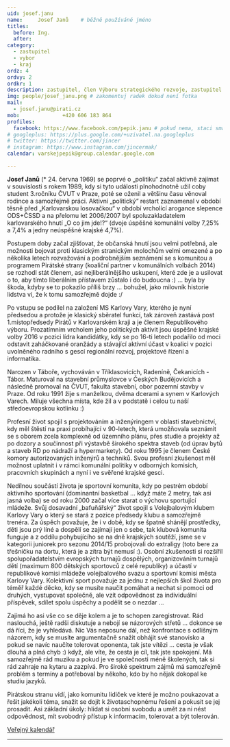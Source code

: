 ```yaml
---
uid: josef.janu
name:     Josef Janů 	# běžně používáné jméno
titles:
  before: Ing.
  after:
category:
  - zastupitel
  - vybor
  - kraj
ordz: 4
ordvy: 2
ordkr: 1
description: zastupitel, člen Výboru strategického rozvoje, zastupitel Karlovarského kraje
img: people/josef_janu.png # zakomentuj radek dokud není fotka
mail:
  - josef.janu@pirati.cz
mob:			  +420 606 183 864
profiles:
  facebook: https://www.facebook.com/pepik.janu # pokud nema, staci smazat tuto radku
# googleplus: https://plus.google.com/+uzivatel.na.googleplus
# twitter: https://twitter.com/jincer
# instagram: https://www.instagram.com/jincermak/ 
calendar: varskejpepik@group.calendar.google.com

---
```


**Josef Janů** (* 24. června 1969) se poprvé o „politiku“ začal aktivně zajímat v souvislosti s rokem 1989, kdy si tyto události plnohodnotně užil coby student 3.ročníku ČVUT v Praze, poté se oženil a většinu času věnoval rodince a samozřejmě práci. Aktivní „politický“ restart zaznamenal v období těsně před „Karlovarskou losovačkou“ v období vrcholící arogance slepence ODS+ČSSD a na přelomu let 2006/2007 byl spoluzakladatelem karlovarského hnutí „O co jim jde!?“ (dvoje úspěšné komunální volby 7,25% a 7,4% a jedny neúspěšné krajské 4,7%).

Postupem doby začal zjišťovat, že občanská hnutí jsou velmi potřebná, ale možnosti bojovat proti klasickým stranickým molochům velmi omezené a po několika letech rozvažování a podrobnějším seznámení se s komunitou a programem Pirátské strany (koaliční partner v komunálních volbách 2014) se rozhodl stát členem, asi nejliberálnějšího uskupení, které zde je a usilovat o to, aby tímto liberálním přístavem zůstalo i do budoucna :) … byla by škoda, kdyby se to pokazilo příliš brzy … bohužel, jako milovník historie lidstva ví, že k tomu samozřejmě dojde :/ 

Po vstupu se podílel na založení MS Karlovy Vary, kterého je nyní předsedou a protože je klasický sběratel funkcí, tak zároveň zastává post 1.místopředsedy Pirátů v Karlovarském kraji a je členem Republikového výboru. Prozatímním vrcholem jeho politických aktivit jsou úspěšné krajské volby 2016 v pozici lídra kandidátky, kdy se po 16-ti letech podařilo od moci odstavit zaháčkované oranžády a stávající aktivní účast v koalici v pozici uvolněného radního s gescí regionální rozvoj, projektové řízení a informatika.

Narozen v Táboře, vychováván v Tříklasovicích, Radeníně, Čekanicích - Tábor. Maturoval na stavební průmyslovce v Českých Budějovicích a následně promoval na ČVUT, fakulta stavební, obor pozemní stavby v Praze. Od roku 1991 žije s manželkou, dvěma dcerami a synem v Karlových Varech. Miluje všechna místa, kde žil a v podstatě i celou tu naší středoevropskou kotlinku :)

Profesní život spojil s projektováním a inženýringem v oblasti stavebnictví, kdy měl štěstí na praxi probíhající v 90-letech, která umožňovala seznámit se s oborem zcela komplexně od územního plánu, přes studie a projekty až po dozory a součinnost při výstavbě širokého spektra staveb (od úprav bytů a staveb RD po nádraží a hypermarkety). Od roku 1995 je členem České komory autorizovaných inženýrů a techniků. Svou profesní zkušenost měl možnost uplatnit i v rámci komunální politiky v odborných komisích, pracovních skupinách a nyní i ve svěřené krajské gesci.

Nedílnou součástí života je sportovní komunita, kdy po pestrém období aktivního sportování (dominantní basketbal … když máte 2 metry, tak asi jasná volba) se od roku 2000 začal více starat o výchovu sportující mládeže. Svůj dosavadní „bafuňářský“ život spojil s Volejbalovým klubem Karlovy Vary o který se stará z pozice předsedy klubu a samozřejmě trenéra. Za úspěch považuje, že i v době, kdy se špatně shánějí prostředky, děti jsou prý líné a dospělí se zajímají jen o sebe, tak klubová komunita funguje a z oddílu pohybujícího se na dně krajských soutěží, jsme se v kategorii juniorek pro sezonu 2014/15 probojovali do extraligy (toto bere za třešničku na dortu, která je a zítra být nemusí :). Osobní zkušenosti si rozšířil spolupořadatelstvím evropských turnajů dospělých, organizováním turnajů dětí (maximum 800 dětských sportovců z celé republiky) a účastí v republikové komisi mládeže volejbalového svazu a sportovní komisi města Karlovy Vary. Kolektivní sport považuje za jednu z nejlepších škol života pro téměř každé děcko, kdy se musíte naučit pomáhat a nechat si pomoci od druhých, vystupovat společně, ale vzít odpovědnost za individuální příspěvek, sdílet spolu úspěchy a podělit se o nezdar …

Zajímá ho asi vše co se děje kolem a je to schopen zaregistrovat. Rád naslouchá, ještě radši diskutuje a nebojí se názorových střetů … dokonce se dá říci, že je vyhledává. Nic Vás neposune dál, než konfrontace s odlišným názorem, kdy se musíte argumentačně snažit obhájit své stanovisko a pokud se navíc naučíte tolerovat oponenta, tak jste vítězi … cesta je však dlouhá a plná chyb :) když, ale víte, že cesta je cíl, tak jste spokojení. Má samozřejmě rád muziku a pokud je ve společnosti méně školených, tak si rád zahraje na kytaru a zazpívá. Pro široké spektrum zájmů má samozřejmě problém s termíny a potřeboval by někoho, kdo by ho nějak dokopal ke studiu jazyků.

Pirátskou stranu vidí, jako komunitu lidiček ve které je možno poukazovat a řešit jakékoli téma, snažit se dojít k životaschopnému řešení a pokusit se jej prosadit. Asi základní úkoly: hlídat si osobní svobodu a umět za ni nést odpovědnost, mít svobodný přístup k informacím, tolerovat a být tolerován.

[Veřejný kalendář](https://calendar.google.com/calendar/embed?src=varskejpepik@gmail.com)

- - - 
